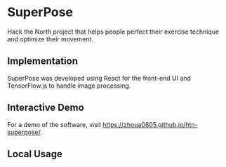 # SuperPose
Hack the North project that helps people perfect their exercise technique and optimize their movement.

## Implementation
SuperPose was developed using React for the front-end UI and TensorFlow.js to handle image processing.

## Interactive Demo
For a demo of the software, visit https://zhoua0805.github.io/htn-superpose/.

## Local Usage
```

```